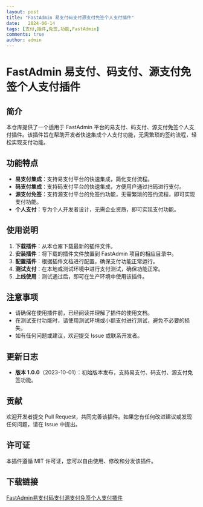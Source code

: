 ```yaml
---
layout: post
title: "FastAdmin 易支付码支付源支付免签个人支付插件"
date:   2024-06-14
tags: [支付,插件,免签,功能,FastAdmin]
comments: true
author: admin
---
```

# FastAdmin 易支付、码支付、源支付免签个人支付插件

## 简介

本仓库提供了一个适用于 FastAdmin 平台的易支付、码支付、源支付免签个人支付插件。该插件旨在帮助开发者快速集成个人支付功能，无需繁琐的签约流程，轻松实现支付功能。

## 功能特点

- **易支付集成**：支持易支付平台的快速集成，简化支付流程。
- **码支付集成**：支持码支付平台的快速集成，方便用户通过扫码进行支付。
- **源支付免签**：支持源支付平台的免签约功能，无需繁琐的签约流程，即可实现支付功能。
- **个人支付**：专为个人开发者设计，无需企业资质，即可实现支付功能。

## 使用说明

1. **下载插件**：从本仓库下载最新的插件文件。
2. **安装插件**：将下载的插件文件放置到 FastAdmin 项目的相应目录中。
3. **配置插件**：根据插件文档进行配置，确保支付功能正常运行。
4. **测试支付**：在本地或测试环境中进行支付测试，确保功能正常。
5. **上线使用**：测试通过后，即可在生产环境中使用该插件。

## 注意事项

- 请确保在使用插件前，已经阅读并理解了插件的使用文档。
- 在测试支付功能时，请使用测试环境或小额支付进行测试，避免不必要的损失。
- 如有任何问题或建议，欢迎提交 Issue 或联系开发者。

## 更新日志

- **版本 1.0.0**（2023-10-01）：初始版本发布，支持易支付、码支付、源支付免签功能。

## 贡献

欢迎开发者提交 Pull Request，共同完善该插件。如果您有任何改进建议或发现任何问题，请在 Issue 中提出。

## 许可证

本插件遵循 MIT 许可证，您可以自由使用、修改和分发该插件。

## 下载链接

[FastAdmin易支付码支付源支付免签个人支付插件](https://pan.quark.cn/s/0d95932c97c5)
